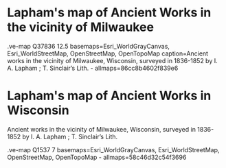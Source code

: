 # Lapham's map of Ancient Works in the vicinity of Milwaukee

.ve-map Q37836 12.5 basemaps=Esri_WorldGrayCanvas, Esri_WorldStreetMap, OpenStreetMap, OpenTopoMap caption=Ancient works in the vicinity of Milwaukee, Wisconsin, surveyed in 1836-1852 by I. A. Lapham ; T. Sinclair’s Lith.
    - allmaps=86cc8b4602f839e6
    
    
# Lapham's map of Ancient Works in Wisconsin

Ancient works in the vicinity of Milwaukee, Wisconsin, surveyed in 1836-1852 by I. A. Lapham ; T. Sinclair’s Lith.

.ve-map Q1537 7 basemaps=Esri_WorldGrayCanvas, Esri_WorldStreetMap, OpenStreetMap, OpenTopoMap
    - allmaps=58c46d32c54f3696
    
